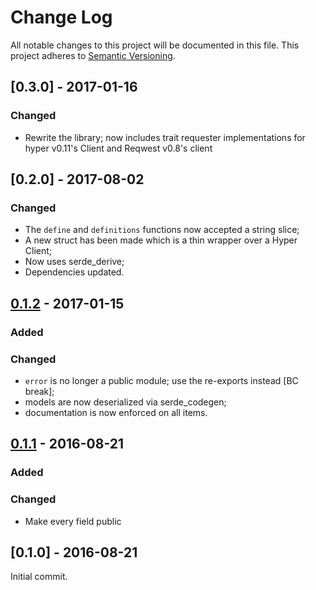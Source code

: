 # Change Log
All notable changes to this project will be documented in this file.
This project adheres to [Semantic Versioning](http://semver.org/).

## [0.3.0] - 2017-01-16

### Changed

- Rewrite the library; now includes trait requester implementations for
hyper v0.11's Client and Reqwest v0.8's client

## [0.2.0] - 2017-08-02

### Changed

- The `define` and `definitions` functions now accepted a string slice;
- A new struct has been made which is a thin wrapper over a Hyper Client;
- Now uses serde_derive;
- Dependencies updated.

## [0.1.2] - 2017-01-15

### Added

### Changed

- `error` is no longer a public module; use the re-exports instead [BC break];
- models are now deserialized via serde_codegen;
- documentation is now enforced on all items.

## [0.1.1] - 2016-08-21

### Added

### Changed

- Make every field public

## [0.1.0] - 2016-08-21

Initial commit.


[0.1.2]: https://github.com/zeyla/urbandictionary.rs/compare/v0.1.1...v0.1.2
[0.1.1]: https://github.com/zeyla/urbandictionary.rs/compare/v0.1.0...v0.1.1
